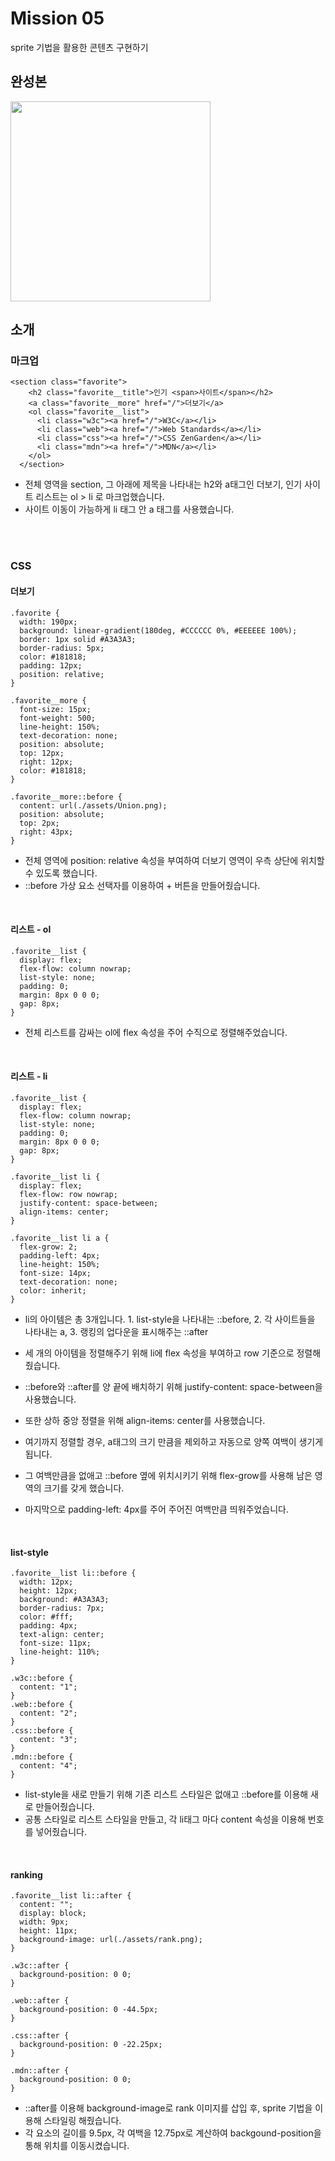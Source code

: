 # Mission 05
sprite 기법을 활용한 콘텐츠 구현하기

## 완성본
<img width="320" src="https://github.com/yxxung/home-work/assets/74893676/a42a7dae-c637-4626-b2e5-a74fd1dc0343.png"/>
<br />


## 소개
### 마크업
```
<section class="favorite">
    <h2 class="favorite__title">인기 <span>사이트</span></h2>
    <a class="favorite__more" href="/">더보기</a>
    <ol class="favorite__list">
      <li class="w3c"><a href="/">W3C</a></li>
      <li class="web"><a href="/">Web Standards</a></li>
      <li class="css"><a href="/">CSS ZenGarden</a></li>
      <li class="mdn"><a href="/">MDN</a></li>
    </ol>
  </section>
```
- 전체 영역을 section, 그 아래에 제목을 나타내는 h2와 a태그인 더보기, 인기 사이트 리스트는 ol > li 로 마크업했습니다.
- 사이트 이동이 가능하게 li 태그 안 a 태그를 사용했습니다.


<br />
<br />

### CSS
#### 더보기
```
.favorite {
  width: 190px;
  background: linear-gradient(180deg, #CCCCCC 0%, #EEEEEE 100%);
  border: 1px solid #A3A3A3;
  border-radius: 5px;
  color: #181818;
  padding: 12px;
  position: relative;
}

.favorite__more {
  font-size: 15px;
  font-weight: 500;
  line-height: 150%;
  text-decoration: none;
  position: absolute;
  top: 12px;
  right: 12px;
  color: #181818;
}

.favorite__more::before {
  content: url(./assets/Union.png);
  position: absolute;
  top: 2px;
  right: 43px;
}
```
- 전체 영역에 position: relative 속성을 부여하여 더보기 영역이 우측 상단에 위치할 수 있도록 했습니다.
- ::before 가상 요소 선택자를 이용하여 + 버튼을 만들어줬습니다.

<br />

#### 리스트 - ol
```
.favorite__list {
  display: flex;
  flex-flow: column nowrap;
  list-style: none;
  padding: 0;
  margin: 8px 0 0 0;
  gap: 8px;
}
```
- 전체 리스트를 감싸는 ol에 flex 속성을 주어 수직으로 정렬해주었습니다.

<br />

#### 리스트 - li
```
.favorite__list {
  display: flex;
  flex-flow: column nowrap;
  list-style: none;
  padding: 0;
  margin: 8px 0 0 0;
  gap: 8px;
}

.favorite__list li {
  display: flex;
  flex-flow: row nowrap;
  justify-content: space-between;
  align-items: center;
}

.favorite__list li a {
  flex-grow: 2;
  padding-left: 4px;
  line-height: 150%;
  font-size: 14px;
  text-decoration: none;
  color: inherit;
}
```
- li의 아이템은 총 3개입니다. 1. list-style을 나타내는 ::before, 2. 각 사이트들을 나타내는 a, 3. 랭킹의 업다운을 표시해주는 ::after
- 세 개의 아이템을 정렬해주기 위해 li에 flex 속성을 부여하고 row 기준으로 정렬해줬습니다.
- ::before와 ::after를 양 끝에 배치하기 위해 justify-content: space-between을 사용했습니다.
- 또한 상하 중앙 정렬을 위해 align-items: center를 사용했습니다.

- 여기까지 정렬할 경우, a태그의 크기 만큼을 제외하고 자동으로 양쪽 여백이 생기게 됩니다.
- 그 여백만큼을 없애고 ::before 옆에 위치시키기 위해 flex-grow를 사용해 남은 영역의 크기를 갖게 했습니다.
- 마지막으로 padding-left: 4px를 주어 주어진 여백만큼 띄워주었습니다.

<br />

#### list-style
```
.favorite__list li::before {
  width: 12px;
  height: 12px;
  background: #A3A3A3;
  border-radius: 7px;
  color: #fff;
  padding: 4px;
  text-align: center;
  font-size: 11px;
  line-height: 110%;
}

.w3c::before {
  content: "1";
}
.web::before {
  content: "2";
}
.css::before {
  content: "3";
}
.mdn::before {
  content: "4";
}
```
- list-style을 새로 만들기 위해 기존 리스트 스타일은 없애고 ::before를 이용해 새로 만들어줬습니다.
- 공통 스타일로 리스트 스타일을 만들고, 각 li태그 마다 content 속성을 이용해 번호를 넣어줬습니다.

<br />

#### ranking
```
.favorite__list li::after {
  content: "";
  display: block;
  width: 9px;
  height: 11px;
  background-image: url(./assets/rank.png);
}

.w3c::after {
  background-position: 0 0;
}

.web::after {
  background-position: 0 -44.5px;
}

.css::after {
  background-position: 0 -22.25px;
}

.mdn::after {
  background-position: 0 0;
}
```
- ::after를 이용해 background-image로 rank 이미지를 삽입 후, sprite 기법을 이용해 스타일링 해줬습니다.
- 각 요소의 길이를 9.5px, 각 여백을 12.75px로 계산하여 backgound-position을 통해 위치를 이동시켰습니다.
